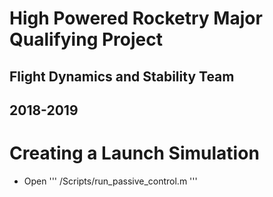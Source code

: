 # High Powered Rocketry Major Qualifying Project
## Flight Dynamics and Stability Team
## 2018-2019

# Creating a Launch Simulation
- Open 
'''
/Scripts/run_passive_control.m
'''